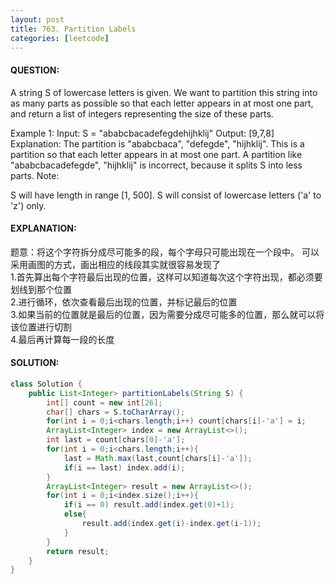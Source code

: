 ```yaml
---
layout: post
title: 763. Partition Labels
categories: [leetcode]
---
```

#### QUESTION:
A string S of lowercase letters is given. We want to partition this string into as many parts as possible so that each letter appears in at most one part, and return a list of integers representing the size of these parts.

Example 1:
Input: S = "ababcbacadefegdehijhklij"
Output: [9,7,8]
Explanation:
The partition is "ababcbaca", "defegde", "hijhklij".
This is a partition so that each letter appears in at most one part.
A partition like "ababcbacadefegde", "hijhklij" is incorrect, because it splits S into less parts.
Note:

S will have length in range [1, 500].
S will consist of lowercase letters ('a' to 'z') only.
#### EXPLANATION:

题意：将这个字符拆分成尽可能多的段，每个字母只可能出现在一个段中。
可以采用画图的方式，画出相应的线段其实就很容易发现了  
1.首先算出每个字符最后出现的位置，这样可以知道每次这个字符出现，都必须要划线到那个位置  
2.进行循环，依次查看最后出现的位置，并标记最后的位置  
3.如果当前的位置就是最后的位置，因为需要分成尽可能多的位置，那么就可以将该位置进行切割  
4.最后再计算每一段的长度  

#### SOLUTION:
```java
class Solution {
    public List<Integer> partitionLabels(String S) {
        int[] count = new int[26];
        char[] chars = S.toCharArray();
        for(int i = 0;i<chars.length;i++) count[chars[i]-'a'] = i;
        ArrayList<Integer> index = new ArrayList<>();
        int last = count[chars[0]-'a'];
        for(int i = 0;i<chars.length;i++){
            last = Math.max(last,count[chars[i]-'a']);
            if(i == last) index.add(i);
        }
        ArrayList<Integer> result = new ArrayList<>();
        for(int i = 0;i<index.size();i++){
            if(i == 0) result.add(index.get(0)+1);
            else{
                result.add(index.get(i)-index.get(i-1));
            }
        }
        return result;
    }
}
```